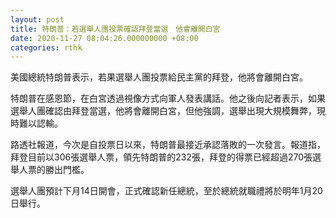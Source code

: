 ```yaml
---
layout: post
title: 特朗普：若選舉人團投票確認拜登當選　他會離開白宮
date: 2020-11-27 08:04:26.000000000 +08:00
categories: rthk
---
```


美國總統特朗普表示，若果選舉人團投票給民主黨的拜登，他將會離開白宮。

特朗普在感恩節，在白宮透過視像方式向軍人發表講話。他之後向記者表示，如果選舉人團確認由拜登當選，他將會離開白宮，但他強調，選舉出現大規模舞弊，現時難以認輸。

路透社報道，今次是自投票日以來，特朗普最接近承認落敗的一次發言。報道指，拜登目前以306張選舉人票，領先特朗普的232張，拜登的得票已經超過270張選舉人票的勝出門檻。

選舉人團預計下月14日開會，正式確認新任總統，至於總統就職禮將於明年1月20日舉行。
